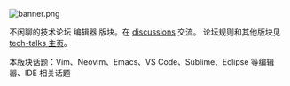 ![banner.png](https://media.githubusercontent.com/media/adoyle-h/_imgs/master/github/tech-talks/banner.png)

不闲聊的技术论坛 编辑器 版块。在 [discussions][] 交流。
论坛规则和其他版块见 [tech-talks 主页](https://github.com/just-talks/tech-talks)。

本版块话题：Vim、Neovim、Emacs、VS Code、Sublime、Eclipse 等编辑器、IDE 相关话题

[discussions]: https://github.com/just-talks/editor/discussions
